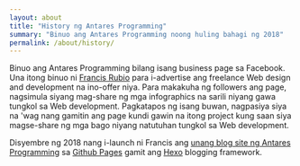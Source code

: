 ```yaml
---
layout: about
title: "History ng Antares Programming"
summary: "Binuo ang Antares Programming noong huling bahagi ng 2018"
permalink: /about/history/
---
```


Binuo ang Antares Programming bilang isang business page sa Facebook. Una itong binuo ni [Francis Rubio](/about/authors#teacherbuknoy) para i-advertise ang freelance Web design and development na ino-offer niya. Para makakuha ng followers ang page, nagsimula siyang mag-share ng mga infographics na sarili niyang gawa tungkol sa Web development. Pagkatapos ng isang buwan, nagpasiya siya na 'wag nang gamitin ang page kundi gawin na itong project kung saan siya magse-share ng mga bago niyang natutuhan tungkol sa Web development.

Disyembre ng 2018 nang i-launch ni Francis ang [unang blog site ng Antares Programming](https://celestialcinnamon.github.io/antares-blog/) sa [Github Pages](https://pages.github.io/) gamit ang [Hexo](https://hexo.io/) blogging framework.

